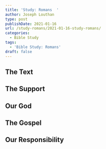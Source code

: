 ```yaml
---
title: 'Study: Romans  '
author: Joseph Louthan
type: post
publishDate: 2021-01-16
url: /study-romans/2021-01-16-study-romans/
categories:
  - Bible Study
tags:
  - 'Bible Study: Romans'
draft: false
---
```

## The Text

## The Support

## Our God

## The Gospel

## Our Responsibility

